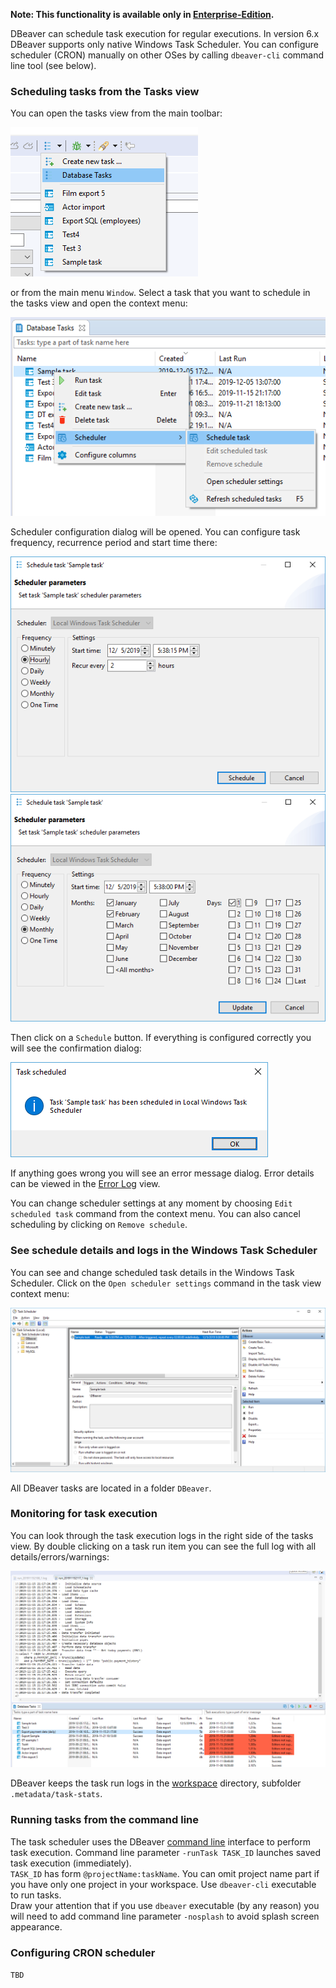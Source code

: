 **Note: This functionality is available only in [Enterprise-Edition](Enterprise-Edition).**

DBeaver can schedule task execution for regular executions.
In version 6.x DBeaver supports only native Windows Task Scheduler. You can configure scheduler (CRON) manually on other OSes by calling `dbeaver-cli` command line tool (see below).

### Scheduling tasks from the Tasks view
You can open the tasks view from the main toolbar:

![](images/ug/tools/task-main-toolbar.png)

or from the main menu `Window`.
Select a task that you want to schedule in the tasks view and open the context menu:

![](images/ug/tools/task-schedule-menu.png)

Scheduler configuration dialog will be opened. You can configure task frequency, recurrence period and start time there:

![](images/ug/tools/task-schedule-settings.png)
![](images/ug/tools/task-schedule-settings-monthly.png)

Then click on a `Schedule` button. If everything is configured correctly you will see the confirmation dialog:

![](images/ug/tools/task-schedule-success.png)

If anything goes wrong you will see an error message dialog. Error details can be viewed in the [Error Log](Log-files) view.

You can change scheduler settings at any moment by choosing `Edit scheduled task` command from the context menu. You can also cancel scheduling by clicking on `Remove schedule`.

### See schedule details and logs in the Windows Task Scheduler

You can see and change scheduled task details in the Windows Task Scheduler. Click on the `Open scheduler settings` command in the task view context menu:

![](images/ug/tools/task-schedule-windows-task-manager.png)

All DBeaver tasks are located in a folder `DBeaver`.

### Monitoring for task execution

You can look through the task execution logs in the right side of the tasks view. By double clicking on a task run item you can see the full log with all details/errors/warnings:

![](images/ug/tools/task-run-logs.png)

DBeaver keeps the task run logs in the [workspace](Workspace-Location) directory, subfolder `.metadata/task-stats`.

### Running tasks from the command line

The task scheduler uses the DBeaver [command line](Command-Line) interface to perform task execution. Command line parameter `-runTask TASK_ID` launches saved task execution (immediately).  
`TASK_ID` has form `@projectName:taskName`. You can omit project name part if you have only one project in your workspace.
Use `dbeaver-cli` executable to run tasks.  
Draw your attention that if you use `dbeaver` executable (by any reason) you will need to add command line parameter `-nosplash` to avoid splash screen appearance.

### Configuring CRON scheduler

`TBD`